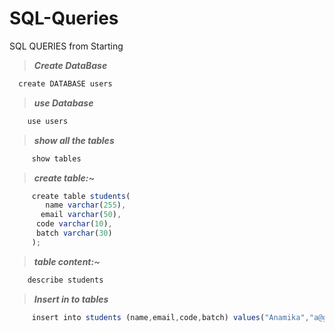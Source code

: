 # SQL-Queries
SQL QUERIES from Starting

> ***Create DataBase***


```js 
  create DATABASE users
```

> ***use Database***


```js 
    use users
```

> ***show all the tables***

```js
     show tables
```

> ***create table:~***

```js
     create table students(
        name varchar(255),
       email varchar(50),
      code varchar(10),
      batch varchar(30)
     );
```

> ***table content:~***

```js
    describe students
```

> ***Insert in to tables***

```js
     insert into students (name,email,code,batch) values("Anamika","a@gmail.com","pw1_006" ,"pt_web1") ;
```
